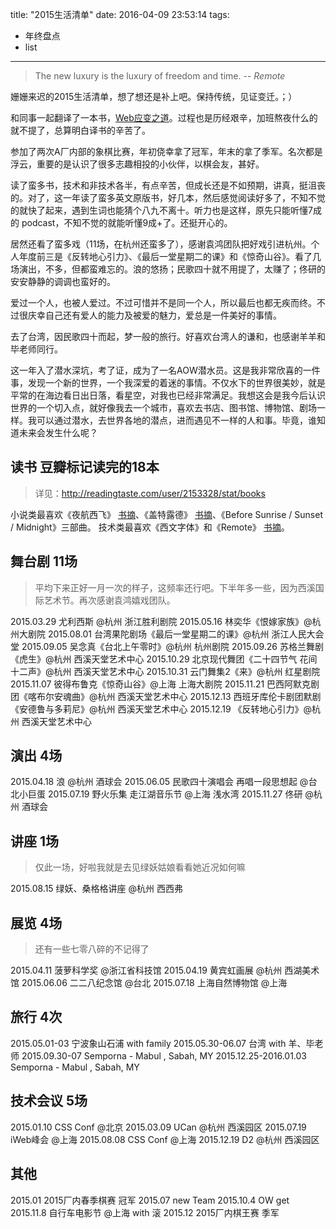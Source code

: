 title: "2015生活清单"
date: 2016-04-09 23:53:14
tags:
- 年终盘点
- list
---

> The new luxury is the luxury of freedom and time. -- *Remote*

姗姗来迟的2015生活清单，想了想还是补上吧。保持传统，见证变迁。；）
<!-- 这一年年中换到了阿里云团队，跟了当初推荐我进A厂的老板，团队很好，也有机会深入了解阿里云的各种产品。挺好的。 -->
和同事一起翻译了一本书，[Web应变之道](https://book.douban.com/subject/26708972/)。过程也是历经艰辛，加班熬夜什么的就不提了，总算明白译书的辛苦了。

参加了两次A厂内部的象棋比赛，年初侥幸拿了冠军，年末的拿了季军。名次都是浮云，重要的是认识了很多志趣相投的小伙伴，以棋会友，甚好。

读了蛮多书，技术和非技术各半，有点辛苦，但成长还是不如预期，讲真，挺沮丧的。对了，这一年读了蛮多英文原版书，好几本，然后感觉阅读好多了，不知不觉的就快了起来，遇到生词也能猜个八九不离十。听力也是这样，原先只能听懂7成的 podcast，不知不觉的就能听懂9成+了。还挺开心的。

居然还看了蛮多戏（11场，在杭州还蛮多了），感谢袁鸿团队把好戏引进杭州。个人年度前三是《反转地心引力》、《最后一堂星期二的课》和《惊奇山谷》。看了几场演出，不多，但都蛮难忘的。浪的悠扬；民歌四十就不用提了，太赚了；佟研的安安静静的调调也蛮好的。

爱过一个人，也被人爱过。不过可惜并不是同一个人，所以最后也都无疾而终。不过很庆幸自己还有爱人的能力及被爱的魅力，爱总是一件美好的事情。

去了台湾，因民歌四十而起，梦一般的旅行。好喜欢台湾人的谦和，也感谢羊羊和毕老师同行。

这一年入了潜水深坑，考了证，成为了一名AOW潜水员。这是我非常欣喜的一件事，发现一个新的世界，一个我深爱的着迷的事情。不仅水下的世界很美妙，就是平常的在海边看日出日落，看星空，对我也已经非常满足。我想这会是我今后认识世界的一个切入点，就好像我去一个城市，喜欢去书店、图书馆、博物馆、剧场一样。我可以通过潜水，去世界各地的潜点，进而遇见不一样的人和事。毕竟，谁知道未来会发生什么呢？

## 读书 豆瓣标记读完的18本
> 详见：http://readingtaste.com/user/2153328/stat/books

小说类最喜欢《夜航西飞》 [书摘](https://book.douban.com/people/wileam/annotation/22883503/)、《盖特露德》 [书摘](https://book.douban.com/people/wileam/annotation/3578471/)、《Before Sunrise / Sunset / Midnight》三部曲。
技术类最喜欢《西文字体》和《Remote》 [书摘](https://book.douban.com/people/wileam/annotation/21362627/)。

## 舞台剧 11场
> 平均下来正好一月一次的样子，这频率还行吧。下半年多一些，因为西溪国际艺术节。再次感谢袁鸿嬉戏团队。

2015.03.29 尤利西斯 @杭州 浙江胜利剧院
2015.05.16 林奕华《恨嫁家族》@杭州大剧院
2015.08.01 台湾果陀剧场《最后一堂星期二的课》@杭州 浙江人民大会堂
2015.09.05 吴念真《台北上午零时》@杭州 杭州剧院
2015.09.26 苏格兰舞剧《虎生》@杭州 西溪天堂艺术中心
2015.10.29 北京现代舞团《二十四节气 花间十二声》@杭州 西溪天堂艺术中心
2015.10.31 云门舞集2《来》@杭州 红星剧院
2015.11.07 彼得布鲁克《惊奇山谷》@上海 上海大剧院
2015.11.21 巴西阿默克剧团《喀布尔安魂曲》@杭州 西溪天堂艺术中心
2015.12.13 西班牙库伦卡剧团默剧《安德鲁与多莉尼》@杭州 西溪天堂艺术中心
2015.12.19 《反转地心引力》@杭州 西溪天堂艺术中心

## 演出 4场
2015.04.18 浪 @杭州 酒球会
2015.06.05 民歌四十演唱会 再唱一段思想起 @台北小巨蛋
2015.07.19 野火乐集 走江湖音乐节 @上海 浅水湾
2015.11.27 佟研 @杭州 酒球会

## 讲座 1场
> 仅此一场，好啦我就是去见绿妖姑娘看看她近况如何嘛

2015.08.15 绿妖、桑格格讲座 @杭州 西西弗

## 展览 4场
> 还有一些七零八碎的不记得了

2015.04.11 菠萝科学奖 @浙江省科技馆
2015.04.19 黄宾虹画展 @杭州 西湖美术馆
2015.06.06 二二八纪念馆 @台北
2015.07.18 上海自然博物馆 @上海

## 旅行 4次
2015.05.01-03 宁波象山石浦 with family
2015.05.30-06.07 台湾 with 羊、毕老师
2015.09.30-07 Semporna - Mabul , Sabah, MY
2015.12.25-2016.01.03 Semporna - Mabul , Sabah, MY

## 技术会议 5场
2015.01.10 CSS Conf @北京
2015.03.09 UCan @杭州 西溪园区<!-- 2015.05.08 阿里日 无障碍展台 @杭州 西溪园区 -->
2015.07.19 iWeb峰会 @上海
2015.08.08 CSS Conf @上海
2015.12.19 D2 @杭州 西溪园区

## 其他
2015.01 2015厂内春季棋赛 冠军
2015.07 new Team
2015.10.4 OW get
2015.11.8 自行车电影节 @上海 with 滚
2015.12 2015厂内棋王赛 季军